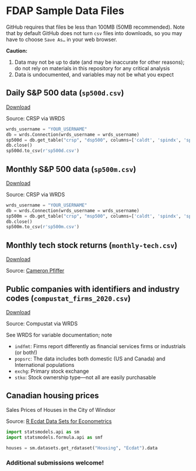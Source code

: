 # FDAP Sample Data Files

GitHub requires that files be less than 100MB (50MB recommended). Note that by default GitHub does not turn `csv` files into downloads, so you may have to choose `Save As…` in your web browser.

**Caution:**
1. Data may not be up to date (and may be inaccurate for other reasons); do not rely on materials in this repository for any critical analysis
2. Data is undocumented, and variables may not be what you expect

## Daily S&P 500 data (`sp500d.csv`)
[Download](sp500d.csv)

Source: CRSP via WRDS
```python
wrds_username = "YOUR_USERNAME"
db = wrds.Connection(wrds_username = wrds_username)
sp500d = db.get_table("crsp", "dsp500", columns=['caldt', 'spindx', 'sprtrn', 'vwretd', 'vwretx'], date_cols=['caldt'], index_col=['caldt'])
db.close()
sp500d.to_csv(r'sp500d.csv')
```

## Monthly S&P 500 data (`sp500m.csv`)
[Download](sp500m.csv)

Source: CRSP via WRDS
```python
wrds_username = "YOUR_USERNAME"
db = wrds.Connection(wrds_username = wrds_username)
sp500m = db.get_table("crsp", "msp500", columns=['caldt', 'spindx', 'sprtrn', 'vwretd', 'vwretx'], date_cols=['caldt'], index_col=['caldt'])
db.close()
sp500m.to_csv(r'sp500m.csv')
```

## Monthly tech stock returns (`monthly-tech.csv`)
[Download](monthly-tech.csv)

Source: [Cameron Pfiffer](https://cameron.pfiffer.org)

## Public companies with identifiers and industry codes (`compustat_firms_2020.csv`)
[Download](compustat_firms_2020.csv)

Source: Compustat via WRDS

See WRDS for variable documentation; note
- `indfmt`: Firms report differently as financial services firms or industrials (or both!)
- `popsrc`: The data includes both domestic (US and Canada) and International populations
- `exchg`: Primary stock exchange
- `stko`: Stock ownership type—not all are easily purchasable
 
## Canadian housing prices

Sales Prices of Houses in the City of Windsor

Source: [R Ecdat Data Sets for Econometrics](https://rdrr.io/cran/Ecdat/man/Housing.html)

```python
import statsmodels.api as sm
import statsmodels.formula.api as smf
```

```python
houses = sm.datasets.get_rdataset("Housing", "Ecdat").data
```


### Additional submissions welcome!